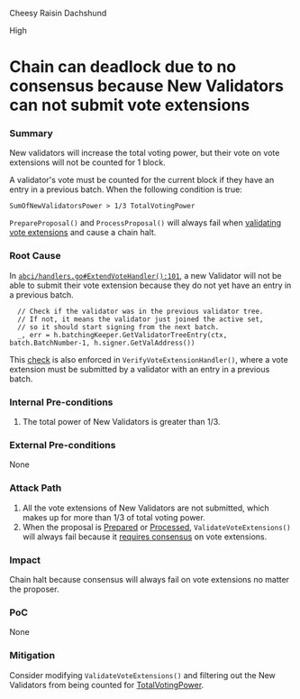 Cheesy Raisin Dachshund

High

# Chain can deadlock due to no consensus because New Validators can not submit vote extensions

### Summary

New validators will increase the total voting power, but their vote on vote extensions will not be counted for 1 block. 

A validator's vote must be counted for the current block if they have an entry in a previous batch.
When the following condition is true:

```pseudocode
SumOfNewValidatorsPower > 1/3 TotalVotingPower
```

`PrepareProposal()` and `ProcessProposal()` will always fail when [validating vote extensions](https://github.com/sherlock-audit/2024-12-seda-protocol/blob/main/seda-chain/app/abci/handlers.go#L193) and cause a chain halt.

### Root Cause

In [`abci/handlers.go#ExtendVoteHandler():101`](https://github.com/sherlock-audit/2024-12-seda-protocol/blob/main/seda-chain/app/abci/handlers.go#L101), a new Validator will not be able to submit their vote extension because they do not yet have an entry in a previous batch. 

```golang
  // Check if the validator was in the previous validator tree.
  // If not, it means the validator just joined the active set,
  // so it should start signing from the next batch.
  _, err = h.batchingKeeper.GetValidatorTreeEntry(ctx, batch.BatchNumber-1, h.signer.GetValAddress())
```

This [check](https://github.com/sherlock-audit/2024-12-seda-protocol/blob/main/seda-chain/app/abci/handlers.go#L370-L379) is also enforced in `VerifyVoteExtensionHandler()`, where a vote extension must be submitted
by a validator with an entry in a previous batch.

### Internal Pre-conditions
1. The total power of New Validators is greater than 1/3.


### External Pre-conditions
None


### Attack Path

1. All the vote extensions of New Validators are not submitted, which makes up for more than 1/3 of total voting power.
2. When the proposal is [Prepared](https://github.com/sherlock-audit/2024-12-seda-protocol/blob/main/seda-chain/app/abci/handlers.go#L193) or [Processed](https://github.com/sherlock-audit/2024-12-seda-protocol/blob/main/seda-chain/app/abci/handlers.go#L256), 
`ValidateVoteExtensions()` will always fail because it [requires consensus](https://github.com/cosmos/cosmos-sdk/blob/v0.50.11/baseapp/abci_utils.go#L143-L149) on vote extensions.

### Impact

Chain halt because consensus will always fail on vote extensions no matter the proposer.


### PoC
None


### Mitigation
Consider modifying `ValidateVoteExtensions()` and filtering out the New Validators from being counted for [TotalVotingPower](https://github.com/cosmos/cosmos-sdk/blob/v0.50.11/baseapp/abci_utils.go#L83).